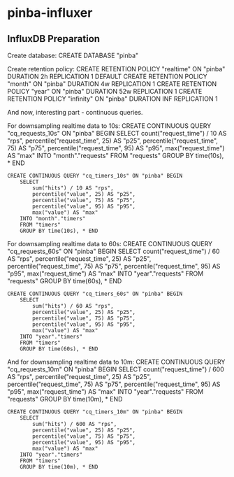 # pinba-influxer

## InfluxDB Preparation

Create database:
    CREATE DATABASE "pinba"

Create retention policy:
    CREATE RETENTION POLICY "realtime" ON "pinba" DURATION 2h REPLICATION 1 DEFAULT
    CREATE RETENTION POLICY "month" ON "pinba" DURATION 4w REPLICATION 1
    CREATE RETENTION POLICY "year" ON "pinba" DURATION 52w REPLICATION 1
    CREATE RETENTION POLICY "infinity" ON "pinba" DURATION INF REPLICATION 1

And now, interesting part - continuous queries.

For downsampling realtime data to 10s:
    CREATE CONTINUOUS QUERY "cq_requests_10s" ON "pinba" BEGIN
        SELECT
            count("request_time") / 10 AS "rps",
            percentile("request_time", 25) AS "p25",
            percentile("request_time", 75) AS "p75",
            percentile("request_time", 95) AS "p95",
            max("request_time") AS "max"
        INTO "month"."requests"
        FROM "requests"
        GROUP BY time(10s), * END

    CREATE CONTINUOUS QUERY "cq_timers_10s" ON "pinba" BEGIN
        SELECT
            sum("hits") / 10 AS "rps",
            percentile("value", 25) AS "p25",
            percentile("value", 75) AS "p75",
            percentile("value", 95) AS "p95",
            max("value") AS "max"
        INTO "month"."timers"
        FROM "timers"
        GROUP BY time(10s), * END

For downsampling realtime data to 60s:
    CREATE CONTINUOUS QUERY "cq_requests_60s" ON "pinba" BEGIN
        SELECT
            count("request_time") / 60 AS "rps",
            percentile("request_time", 25) AS "p25",
            percentile("request_time", 75) AS "p75",
            percentile("request_time", 95) AS "p95",
            max("request_time") AS "max"
        INTO "year"."requests"
        FROM "requests"
        GROUP BY time(60s), * END

    CREATE CONTINUOUS QUERY "cq_timers_60s" ON "pinba" BEGIN
        SELECT
            sum("hits") / 60 AS "rps",
            percentile("value", 25) AS "p25",
            percentile("value", 75) AS "p75",
            percentile("value", 95) AS "p95",
            max("value") AS "max"
        INTO "year"."timers"
        FROM "timers"
        GROUP BY time(60s), * END

And for downsampling realtime data to 10m:
    CREATE CONTINUOUS QUERY "cq_requests_10m" ON "pinba" BEGIN
        SELECT
            count("request_time") / 600 AS "rps",
            percentile("request_time", 25) AS "p25",
            percentile("request_time", 75) AS "p75",
            percentile("request_time", 95) AS "p95",
            max("request_time") AS "max"
        INTO "year"."requests"
        FROM "requests"
        GROUP BY time(10m), * END

    CREATE CONTINUOUS QUERY "cq_timers_10m" ON "pinba" BEGIN
        SELECT
            sum("hits") / 600 AS "rps",
            percentile("value", 25) AS "p25",
            percentile("value", 75) AS "p75",
            percentile("value", 95) AS "p95",
            max("value") AS "max"
        INTO "year"."timers"
        FROM "timers"
        GROUP BY time(10m), * END



